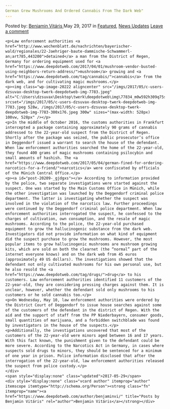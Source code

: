 ```yaml
---
German Grew Mushrooms And Ordered Cannabis From The Dark Web"
---
```

<article class="post-listing post-20209 post type-post status-publish format-standard has-post-thumbnail hentry 
    <div class="post-inner">
        <span>Posted by: <a href="https://www.deepdotweb.com/author/benjaminvi/" title="">Benjamin Vitáris </a></span>
    <span>May 29, 2017</span>
    <span>in <a href="https://www.deepdotweb.com/category/deepdot-news/" rel="category tag">Featured</a>, <a href="https://www.deepdotweb.com/category/news-updates/" rel="category tag">News Updates</a></span>
    <span><a href="https://www.deepdotweb.com/2017/05/29/german-grew-mushrooms-and-ordered-cannabis-from-the-dark-web/#respond">Leave a comment</a></span>
    </p>
    <div class="clear"></div>
    
    <p>Law enforcement authorities <a href="http://www.wochenblatt.de/nachrichten/bayerischer-wald/regionales/22-Jaehriger-baute-dammische-Schwammerl-an;art785,443200">detained</a> a man from the District of Regen, Germany for ordering equipment used for <a href="https://www.deepdotweb.com/2017/04/01/mushroom-vendor-busted-using-neighbors-return-address/">mushroom</a> growing and <a href="https://www.deepdotweb.com/tag/cannabis/">cannabis</a> from the dark web, and for cultivating magic mushrooms.</p>
    <p><img class="wp-image-20222 aligncenter" src="/imgs/2017/05/c-users-dzsuvax-desktop-twerk-deepdotweb-img-7783.jpeg" alt="C:\Users\dzsuvax\Desktop\twerk\deepdotweb\img\77834_m0w592h309q75s1v38484_Drogen.jpg" srcset="/imgs/2017/05/c-users-dzsuvax-desktop-twerk-deepdotweb-img-7783.jpeg 528w, /imgs/2017/05/c-users-dzsuvax-desktop-twerk-deepdotweb-img-7783-300x176.jpeg 300w" sizes="(max-width: 528px) 100vw, 528px" /></p>
    <p>In the middle of October 2016, the customs authorities in Frankfurt intercepted a package containing approximately 90 grams of cannabis addressed to the 22-year-old suspect from the District of Regen. Shortly after the package was seized, the public prosecutor’s office in Deggendorf issued a warrant to search the house of the defendant. When law enforcement authorities searched the home of the 22-year-old, they found 400 grams of magic mushrooms containing psilocybin and small amounts of hashish. The <a href="https://www.deepdotweb.com/2017/05/04/german-fined-for-ordering-narcotics-for-a-friend/">narcotics</a> were confiscated by officials of the Münich Central Office.</p>
    <p><a id="post-20209-_gjdgxs"></a> According to information provided by the police, two separate investigations were started against the suspect. One was started by the Main Customs Office in Münich, while the other investigation was launched by the Deggendorf criminal police department. The latter is investigating whether the suspect was involved in the violation of the narcotics law. Further proceedings were continued by the Deggendorf criminal police department. When law enforcement authorities interrogated the suspect, he confessed to the charges of cultivation, own consumption, and the resale of magic mushrooms. According to the police, the 22-year-old purchased equipment to grow the hallucinogenic substance from the dark web. Investigators did not provide information on what kind of equipment did the suspect purchase to grow the mushrooms. However, the most popular items to grow hallucinogenic mushrooms are mushroom growing kits, which are sold on both the clearnet (the “normal” part of the internet everyone knows) and on the dark web from 45 euros (approximately 49 US dollars). The investigations showed that the defendant not only cultivated mushrooms for his own personal use, but he also resold the <a href="https://www.deepdotweb.com/tag/drugs/">drug</a> to his customers. Law enforcement authorities identified 11 customers of the 22-year-old, they are considering pressing charges against them. It is unclear, however, whether the defendant sold only mushrooms to his customers or he sold cannabis too.</p>
    <p>On Wednesday, May 10, law enforcement authorities were ordered by the District Court of Deggendorf to issue house searches against some of the customers of the defendant in the district of Regen. With the aid and the support of staff from the PP Niederbayern, consumer goods, small quantities of marijuana, and a forbidden switchblade was found by investigators in the house of the suspects.</p>
    <p>Additionally, the investigations uncovered that most of the customers of the 22-year-old were minors aged between 16 and 17 years. With this fact known, the punishment given to the defendant could be more severe. According to the Narcotics Act in Germany, in cases where suspects sold drugs to minors, they should be sentenced for a minimum of one year in prison. Police information disclosed that after the interrogation of the 22-year-old, law enforcement authorities released the suspect from police custody.</p>
    </div>
    <span style="display:none" class="updated">2017-05-29</span>
    <div style="display:none" class="vcard author" itemprop="author" itemscope itemtype="http://schema.org/Person"><strong class="fn" itemprop="name"><a href="https://www.deepdotweb.com/author/benjaminvi/" title="Posts by Benjamin Vitáris" rel="author">Benjamin Vitáris</a></strong></div>
    
